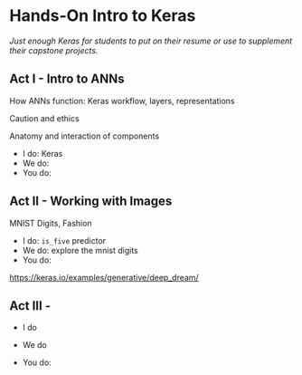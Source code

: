 # Hands-On Intro to Keras 

*Just enough Keras for students to put on their resume or use to supplement their capstone projects.*

## Act I - Intro to ANNs

How ANNs function: Keras workflow, layers, representations

Caution and ethics

Anatomy and interaction of components

- I do: Keras 
- We do: 
- You do:

## Act II - Working with Images

MNIST Digits, Fashion 

- I do:  `is_five` predictor
- We do: explore the mnist digits
- You do:

<https://keras.io/examples/generative/deep_dream/>

## Act III - 

- I do

- We do

- You do:

